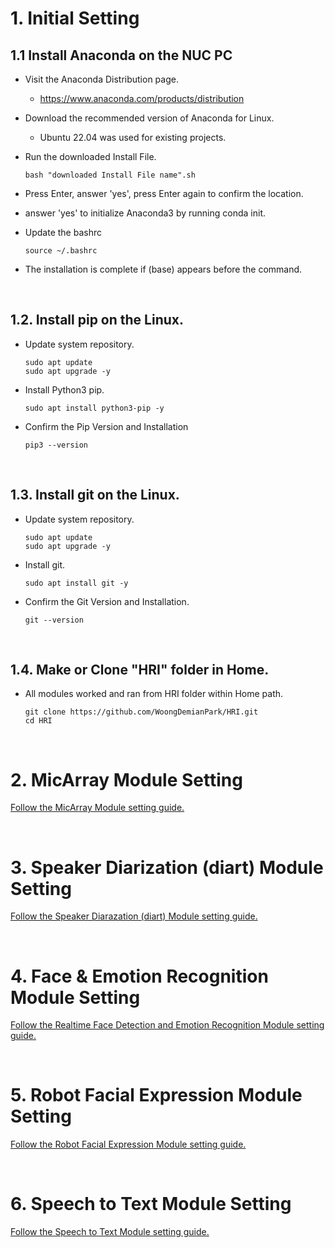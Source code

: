 # 1. Initial Setting

## 1.1 Install Anaconda on the NUC PC

* Visit the Anaconda Distribution page.
  * https://www.anaconda.com/products/distribution


* Download the recommended version of Anaconda for Linux.
  * Ubuntu 22.04 was used for existing projects.


* Run the downloaded Install File.
  ```
  bash "downloaded Install File name".sh
  ```

* Press Enter, answer 'yes', press Enter again to confirm the location.

* answer 'yes' to initialize Anaconda3 by running conda init.

* Update the bashrc
  ```
  source ~/.bashrc
  ```

* The installation is complete if (base) appears before the command.    
</br>

## 1.2. Install pip on the Linux.

* Update system repository.
  ```
  sudo apt update
  sudo apt upgrade -y
  ```

* Install Python3 pip.
  ```
  sudo apt install python3-pip -y
  ```

* Confirm the Pip Version and Installation
  ```
  pip3 --version
  ```
</br>

## 1.3. Install git on the Linux.

* Update system repository.
  ```
  sudo apt update
  sudo apt upgrade -y
  ```

* Install git.
  ```
  sudo apt install git -y
  ```

* Confirm the Git Version and Installation.
  ```
  git --version
  ```
</br>

## 1.4. Make or Clone "HRI" folder in Home.

* All modules worked and ran from HRI folder within Home path.
  ```
  git clone https://github.com/WoongDemianPark/HRI.git
  cd HRI
  ```

</br>

# 2. MicArray Module Setting

[Follow the MicArray Module setting guide.](https://github.com/WoongDemianPark/HRI/tree/main/MicArray)

</br>

# 3. Speaker Diarization (diart) Module Setting

[Follow the Speaker Diarazation (diart) Module setting guide.](https://github.com/WoongDemianPark/HRI/tree/main/diart)

</br>

# 4. Face & Emotion Recognition Module Setting

[Follow the Realtime Face Detection and Emotion Recognition Module setting guide.](https://github.com/WoongDemianPark/HRI/tree/main/FaceDetEmo)

</br>

# 5. Robot Facial Expression Module Setting

[Follow the Robot Facial Expression Module setting guide.](https://github.com/WoongDemianPark/HRI/tree/main/FacialExpression)

</br>

# 6. Speech to Text Module Setting

[Follow the Speech to Text Module setting guide.](https://github.com/WoongDemianPark/HRI/tree/main/STT)

</br>

